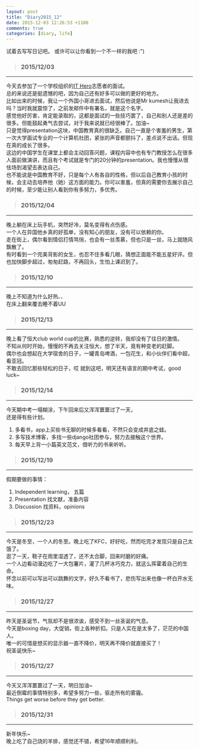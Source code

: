 ```yaml
---
layout: post
title: "Diary2015_12"
date: 2015-12-03 12:26:53 +1100
comments: true
categories: [diary, life]
---
```


试着去写写日记吧。 或许可以让你看到一个不一样的我吧 :")  

<!--more-->
   

>### 2015/12/03 ###
----------
今天去参加了一个学校组织的[IT Hero](https://www.it.unsw.edu.au/students/it_hero.html)志愿者的面试。    
总的来说还是挺遗憾的吧，因为自己还有好多可以做的更好的地方。    
比如出来的时候，我让一个外国小哥进去面试，然后他说是Mr kumesh让我进去吗？当时我就震惊了，之前发邮件中有署名，就是这个名字。   
感觉他好厉害，肯定能录取的，这都是面试的一些技巧罢了，自己和别人还是差的很多。但能鼓起勇气去尝试，对于我来说就已经很棒了。加油~   
只是觉得presentation这块，中国教育真的很缺乏。自己一直是个害羞的男生，第一次大学面试专业的一个计算机社团，紧张的声音都颤抖了，差点说不出话。但现在真的成长了很多。    
这边的中国学生在课堂上都会主动回答问题，课程内容中也有专门教授怎么在很多人面前做演讲，而且有个考试就是专门的20分钟的presentation。我也慢慢从很怯场到渴望去表达自己。   
也不能说是中国教育不好，只是每个人有各自的性格，但以后自己教育小孩的时候，会主动去培养他（她）这方面的能力。你可以害羞，但真的需要你去展示自己的时候，至少能让别人看到你有多努力，多优秀。    
<img  style="max-height:500px" class="lazy" data-original="/images/blog/151203_diary/151203_campu.JPG">
 

>### 2015/12/04 ###
----------
晚上躺在床上玩手机，突然好冷，莫名变得有点伤感。   
一个人在异国他乡真的好孤单，没有知心的朋友，没有可以依赖的你。    
走在街上，偶尔看到情侣打情骂俏，也会有一丝羡慕，但也只是一丝，马上就随风飘散了。   
有时看到一个完美背影的女生，也忍不住多看几眼，猜想正面能不能五星好评。但也加快脚步超过，匆匆赶路，不再回头，生怕上课迟到了。    
 

>### 2015/12/10 ###
----------
晚上不知道为什么好热、、     
在床上翻来覆去睡不着UU   
 

>### 2015/12/13 ###
----------
晚上看了恒大club world cup的比赛，熟悉的逆转，我却没有了往日的激情。    
不知从何时开始，慢慢的不再去关注恒大，想了半天，竟有种变老的赶脚。   
偶尔也会想起在大学宿舍的日子，一罐青岛啤酒，一包花生，和小伙伴们看中超，看亚冠。    
不敢去回忆那些轻松的日子，哎 就到这吧，明天还有语言的期中考试，good luck~   
 

>### 2015/12/14 ###
----------
今天期中考一塌糊涂，下午回来后又浑浑噩噩过了一天，   
还是得有些计划。   
1. 多看书，app上买些书无聊的时候多看看，不然只会变成井底之蛙。   
2. 多写技术博客，多找一些django社团参与，努力去接触这个世界。   
3. 每天早上背一小篇英文范文，借听力的书来听听。    
 

>### 2015/12/19 ###
----------
假期要做的事情：   
1. Independent learning， 五篇    
2. Presentation 找文献，准备内容    
3. Discussion 找资料，opinions     
 

>### 2015/12/23 ###
----------
今天是冬至，一个人的冬至。晚上吃了KFC，好好吃，然而吃完才发现只是自己太饿了。    
逛了一天，鞋子在雨里湿透了，还不太合脚，回来时磨的好痛。    
一个人边看动漫边吃了一大包薯片，灌了几杯冰巧克力，就这么挥霍着自己的生命。    
怀念以前可以写出可以跳舞的文字，好久不看书了，悲伤写出来也像一杯白开水无味。    
<img  style="max-height:300px" class="lazy" data-original="/images/blog/151203_diary/3510.PNG">
 

>### 2015/12/27 ###
----------
昨天是圣诞节，气氛却不是很浓诶，感受不到一丝圣诞的气息。    
今天是boxing day，大促销，街上各种折扣。只是人实在是太多了，茫茫的中国人。   
唯一的可惜是想买的显示器一直不降价，明天再不降价就直接买了！   
祝圣诞快乐~    
<img  style="max-height:430px" class="lazy" data-original="/images/blog/151203_diary/Christmas.JPG">
 

>### 2015/12/27 ###
----------
今天又浑浑噩噩过了一天，明日加油~     
最近倒霉的事情特别多，希望多努力一些，驱走所有的雾霾。    
Things get worse before they get better. 
 

>### 2015/12/31 ###
----------
新年快乐~     
晚上吃了自己烧的羊排，感觉还不错，希望16年顺顺利利。    
 

